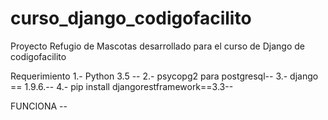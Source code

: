 # curso_django_codigofacilito
Proyecto Refugio de Mascotas desarrollado para el curso de Django de codigofacilito

Requerimiento 
1.- Python 3.5 --
2.- psycopg2 para postgresql--
3.- django == 1.9.6.-- 
4.- pip install djangorestframework==3.3--

FUNCIONA --
